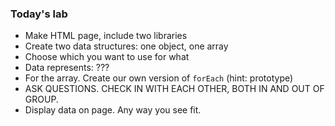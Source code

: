 ### Today's lab
 - Make HTML page, include two libraries
 - Create two data structures: one object, one array
 - Choose which you want to use for what
 - Data represents: ???
 - For the array. Create our own version of `forEach` (hint: prototype)
 - ASK QUESTIONS. CHECK IN WITH EACH OTHER, BOTH IN AND OUT OF GROUP.
 - Display data on page. Any way you see fit.
